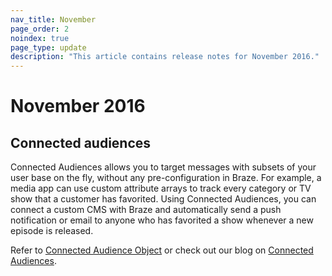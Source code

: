```yaml
---
nav_title: November
page_order: 2
noindex: true
page_type: update
description: "This article contains release notes for November 2016."
---
```


# November 2016

## Connected audiences

Connected Audiences allows you to target messages with subsets of your user base on the fly, without any pre-configuration in Braze. For example, a media app can use custom attribute arrays to track every category or TV show that a customer has favorited. Using Connected Audiences, you can connect a custom CMS with Braze and automatically send a push notification or email to anyone who has favorited a show whenever a new episode is released.

Refer to [Connected Audience Object]({{site.baseurl}}/api/objects_filters/connected_audience/) or check out our blog on [Connected Audiences](https://www.braze.com/blog/connected-audiences/).

[12]: {{site.baseurl}}/api/objects_filters/connected_audience/
[13]: https://www.braze.com/blog/connected-audiences/
